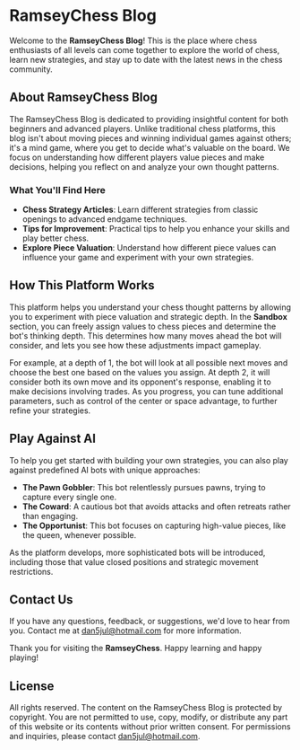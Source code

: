 
# RamseyChess Blog

Welcome to the **RamseyChess Blog**! This is the place where chess enthusiasts of all levels can come together to explore the world of chess, learn new strategies, and stay up to date with the latest news in the chess community.

## About RamseyChess Blog

The RamseyChess Blog is dedicated to providing insightful content for both beginners and advanced players. Unlike traditional chess platforms, this blog isn't about moving pieces and winning individual games against others; it's a mind game, where you get to decide what's valuable on the board. We focus on understanding how different players value pieces and make decisions, helping you reflect on and analyze your own thought patterns.

### What You'll Find Here

- **Chess Strategy Articles**: Learn different strategies from classic openings to advanced endgame techniques.
- **Tips for Improvement**: Practical tips to help you enhance your skills and play better chess.
- **Explore Piece Valuation**: Understand how different piece values can influence your game and experiment with your own strategies.

## How This Platform Works

This platform helps you understand your chess thought patterns by allowing you to experiment with piece valuation and strategic depth. In the **Sandbox** section, you can freely assign values to chess pieces and determine the bot's thinking depth. This determines how many moves ahead the bot will consider, and lets you see how these adjustments impact gameplay.

For example, at a depth of 1, the bot will look at all possible next moves and choose the best one based on the values you assign. At depth 2, it will consider both its own move and its opponent's response, enabling it to make decisions involving trades. As you progress, you can tune additional parameters, such as control of the center or space advantage, to further refine your strategies.

## Play Against AI

To help you get started with building your own strategies, you can also play against predefined AI bots with unique approaches:

- **The Pawn Gobbler**: This bot relentlessly pursues pawns, trying to capture every single one.
- **The Coward**: A cautious bot that avoids attacks and often retreats rather than engaging.
- **The Opportunist**: This bot focuses on capturing high-value pieces, like the queen, whenever possible.

As the platform develops, more sophisticated bots will be introduced, including those that value closed positions and strategic movement restrictions.


## Contact Us

If you have any questions, feedback, or suggestions, we'd love to hear from you. Contact me at dan5jul@hotmail.com for more information.

Thank you for visiting the **RamseyChess**. Happy learning and happy playing!

## License
All rights reserved. The content on the RamseyChess Blog is protected by copyright. You are not permitted to use, copy, modify, or distribute any part of this website or its contents without prior written consent. For permissions and inquiries, please contact dan5jul@hotmail.com.
